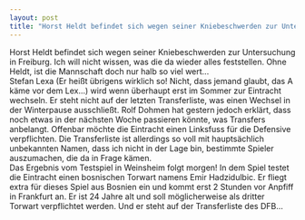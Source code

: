 ```yaml
---
layout: post
title: "Horst Heldt befindet sich wegen seiner Kniebeschwerden zur Untersuchung in Freiburg."
---
```


Horst Heldt befindet sich wegen seiner Kniebeschwerden zur Untersuchung in Freiburg. Ich will nicht wissen, was die da wieder alles feststellen. Ohne Heldt, ist die Mannschaft doch nur halb so viel wert...  
Stefan Lexa (Er heißt übrigens wirklich so! Nicht, dass jemand glaubt, das A käme vor dem Lex...) wird wenn überhaupt erst im Sommer zur Eintracht wechseln. Er steht nicht auf der letzten Transferliste, was einen Wechsel in der Winterpause ausschließt. Rolf Dohmen hat gestern jedoch erklärt, dass noch etwas in der nächsten Woche passieren könnte, was Transfers anbelangt. Offenbar möchte die Eintracht einen Linksfuss für die Defensive verpflichten. Die Transferliste ist allerdings so voll mit hauptsächlich unbekannten Namen, dass ich nicht in der Lage bin, bestimmte Spieler auszumachen, die da in Frage kämen.  
Das Ergebnis vom Testspiel in Weinsheim folgt morgen! In dem Spiel testet die Eintracht einen bosnischen Torwart namens Emir Hadzidulbic. Er fliegt extra für dieses Spiel aus Bosnien ein und kommt erst 2 Stunden vor Anpfiff in Frankfurt an. Er ist 24 Jahre alt und soll möglicherweise als dritter Torwart verpflichtet werden. Und er steht auf der Transferliste des DFB...
